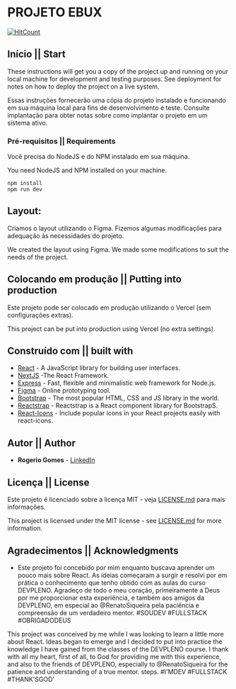 # PROJETO EBUX

[![HitCount](https://hits.dwyl.com/rogeriogomes2009/ebux.svg)](https://hits.dwyl.com/rogeriogomes2009/ebux)

## Início || Start

These instructions will get you a copy of the project up and running on your local machine for development and testing purposes. See deployment for notes on how to deploy the project on a live system.

Essas instruções fornecerão uma cópia do projeto instalado e funcionando em sua máquina local para fins de desenvolvimento e teste. Consulte implantação para obter notas sobre como implantar o projeto em um sistema ativo.

### Pré-requisitos || Requirements

Você precisa do NodeJS e do NPM instalado em sua máquina.

You need NodeJS and NPM installed on your machine.

```
npm install
npm run dev
```

## Layout:

Criamos o layout utilizando o Figma. Fizemos algumas modificações para adequação às necessidades
do projeto.

We created the layout using Figma. We made some modifications to suit the needs of the project.

## Colocando em produção || Putting into production

Este projeto pode ser colocado em produção utilizando o Vercel (sem configurações extras).

This project can be put into production using Vercel (no extra settings).

## Construído com || built with

* [React](https://reactjs.org/) - A JavaScript library for building user interfaces.
* [NextJS](https://nextjs.org/) -The React Framework.
* [Express](https://expressjs.com/) - Fast, flexible and minimalistic web framework for Node.js.
* [Figma](https://figma.com/) - Online prototyping tool.
* [Bootstrap](https://getbootstrap.com/) - The most popular HTML, CSS and JS library in 
                                          the world.
* [Reactstrap](https://reactstrap.github.io/) - Reactstrap is a React component library 
                                                for BootstrapS. 
* [React-Icons](https://react-icons.github.io/) - Include popular icons in your React projects
                                                  easily with react-icons.

## Autor || Author

* **Rogerio Gomes** - [LinkedIn](https://www.linkedin.com/in/rogeriogomes2009)


## Licença || License

Este projeto é licenciado sobre a licença MIT - veja [LICENSE.md](LICENSE.md) para mais informações.

This project is licensed under the MIT license - see [LICENSE.md](LICENSE.md) for more information.

## Agradecimentos || Acknowledgments

* Este projeto foi concebido por mim enquanto buscava aprender um pouco mais sobre React.
As ideias começaram a surgir e resolvi por em prática o conhecimento que tenho obtido com
as aulas do curso DEVPLENO. Agradeço de todo o meu coração, primeiramente a Deus por me proporcionar esta experiência, e também aos amigos da DEVPLENO, em especial ao 
@RenatoSiqueira pela paciência e compreensão de um verdadeiro mentor. 
#SOUDEV #FULLSTACK #OBRIGADODEUS

This project was conceived by me while I was looking to learn a little more about React.
Ideas began to emerge and I decided to put into practice the knowledge I have gained from
the classes of the DEVPLENO course. I thank with all my heart, first of all, to God for providing me with this experience, and also to the friends of DEVPLENO, especially to
@RenatoSiqueira for the patience and understanding of a true mentor.
steps. #I'MDEV #FULLSTACK #THANK'SGOD'